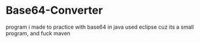 # Base64-Converter
program i made to practice with base64 in java
used eclipse cuz its a small program, and fuck maven
